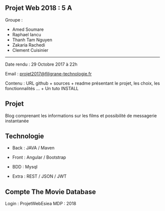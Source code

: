 
Projet Web 2018 : 5 A
------------------------------------------------------
Groupe : 
* Amed Soumare
* Raphael Iancu
* Thanh Tam Nguyen
* Zakaria Rachedi
* Clement Cuisinier
-------------------------------------------------------

Date rendu : 29 Octobre 2017 à 22h

Email : projet2017@filigrane-technologie.fr

Contenu : URL github + sources + readme  présentant le projet, les choix, les fonctionnalités ... + Un tuto INSTALL

Projet
-------------------------------------------------------
Blog comprenant les informations sur les films et possibilité de messagerie instantanée

Technologie
-------------------------------------------------------
* Back : JAVA / Maven
* Front : Angular / Bootstrap
* BDD : Mysql

* Extra : REST / JSON / JWT

Compte The Movie Database
-------------------------------------------------------
Login : ProjetWebEsiea
MDP : 2018